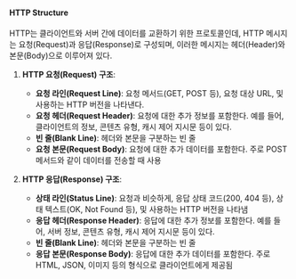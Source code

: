 #### HTTP Structure
HTTP는 클라이언트와 서버 간에 데이터를 교환하기 위한 프로토콜인데, HTTP 메시지는 요청(Request)과 응답(Response)로 구성되며, 이러한 메시지는 헤더(Header)와 본문(Body)으로 이루어져 있다.

1. **HTTP 요청(Request) 구조**:
    - **요청 라인(Request Line)**: 요청 메서드(GET, POST 등), 요청 대상 URL, 및 사용하는 HTTP 버전을 나타낸다.
    - **요청 헤더(Request Header)**: 요청에 대한 추가 정보를 포함한다. 예를 들어, 클라이언트의 정보, 콘텐츠 유형, 캐시 제어 지시문 등이 있다.
    - **빈 줄(Blank Line)**: 헤더와 본문을 구분하는 빈 줄
    - **요청 본문(Request Body)**: 요청에 대한 추가 데이터를 포함한다. 주로 POST 메서드와 같이 데이터를 전송할 때 사용

2. **HTTP 응답(Response) 구조**:
    
    - **상태 라인(Status Line)**: 요청과 비슷하게, 응답 상태 코드(200, 404 등), 상태 텍스트(OK, Not Found 등), 및 사용하는 HTTP 버전을 나타냄
    - **응답 헤더(Response Header)**: 응답에 대한 추가 정보를 포함한다. 예를 들어, 서버 정보, 콘텐츠 유형, 캐시 제어 지시문 등이 있다.
    - **빈 줄(Blank Line)**: 헤더와 본문을 구분하는 빈 줄
    - **응답 본문(Response Body)**: 응답에 대한 추가 데이터를 포함한다. 주로 HTML, JSON, 이미지 등의 형식으로 클라이언트에게 제공됨